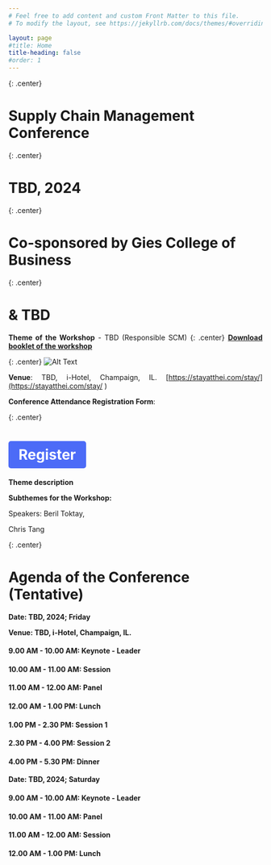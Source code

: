 ```yaml
---
# Feel free to add content and custom Front Matter to this file.
# To modify the layout, see https://jekyllrb.com/docs/themes/#overriding-theme-defaults

layout: page
#title: Home
title-heading: false
#order: 1
---
```



<style>
.center {
  text-align: center;
}

.right {
  text-align: right;
}

.left {
  text-align: left;
}

.justify {
  text-align: justify;
}

p {
  text-align: justify;
  /* Additional styling properties for paragraphs */
}

ul, ol {
  text-align: justify;
  /* Additional styling properties for lists */
}
</style>

{: .center}
# Supply Chain Management Conference

{: .center}
# TBD, 2024

{: .center}
# Co-sponsored by Gies College of Business 

{: .center}
# & TBD

**Theme of the Workshop** - TBD (Responsible SCM)
{: .center} 
[**Download booklet of the workshop**](/TBD) 

{: .center} 
![Alt Text](/TBD)

**Venue**: TBD, i-Hotel, Champaign, IL. [https://stayatthei.com/stay/](https://stayatthei.com/stay/ )

**Conference Attendance Registration Form**:

{: .center}
# <a href="TBD" style="display: inline-block; padding: 10px 20px; background-color: #4C6BF7; color: #FFFFFF; text-decoration: none; border-radius: 5px;">Register</a>

**Theme description**

**Subthemes for the Workshop:**


Speakers:
Beril Toktay,

Chris Tang


{: .center}
# Agenda of the Conference (Tentative)

**Date: TBD, 2024; Friday**

**Venue: TBD, i-Hotel, Champaign, IL.**

#### 9.00 AM - 10.00 AM: Keynote - Leader

#### 10.00 AM - 11.00 AM: Session

#### 11.00 AM - 12.00 AM: Panel

#### 12.00 AM - 1.00 PM: Lunch

#### 1.00 PM - 2.30 PM: Session 1

#### 2.30 PM - 4.00 PM: Session 2

#### 4.00 PM - 5.30 PM: Dinner

**Date: TBD, 2024; Saturday**

#### 9.00 AM - 10.00 AM: Keynote - Leader

#### 10.00 AM - 11.00 AM: Panel

#### 11.00 AM - 12.00 AM: Session

#### 12.00 AM - 1.00 PM: Lunch


